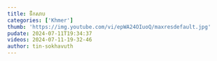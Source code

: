 ```yaml
---
title: ទឹកសាប
categories: ['Khmer']
thumb: 'https://img.youtube.com/vi/epWA24OIuoQ/maxresdefault.jpg'
pudate: 2024-07-11T19:34:37
videos: 2024-07-11-19-32-46
author: tin-sokhavuth
---
```

